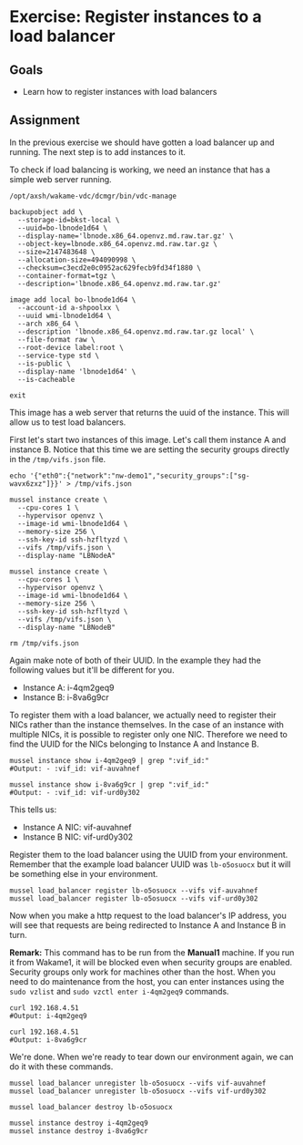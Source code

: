 # Exercise: Register instances to a load balancer

## Goals

* Learn how to register instances with load balancers

## Assignment

In the previous exercise we should have gotten a load balancer up and running. The next step is to add instances to it.

To check if load balancing is working, we need an instance that has a simple web server running.

```
/opt/axsh/wakame-vdc/dcmgr/bin/vdc-manage

backupobject add \
  --storage-id=bkst-local \
  --uuid=bo-lbnode1d64 \
  --display-name='lbnode.x86_64.openvz.md.raw.tar.gz' \
  --object-key=lbnode.x86_64.openvz.md.raw.tar.gz \
  --size=2147483648 \
  --allocation-size=494090998 \
  --checksum=c3ecd2e0c0952ac629fecb9fd34f1880 \
  --container-format=tgz \
  --description='lbnode.x86_64.openvz.md.raw.tar.gz'

image add local bo-lbnode1d64 \
  --account-id a-shpoolxx \
  --uuid wmi-lbnode1d64 \
  --arch x86_64 \
  --description 'lbnode.x86_64.openvz.md.raw.tar.gz local' \
  --file-format raw \
  --root-device label:root \
  --service-type std \
  --is-public \
  --display-name 'lbnode1d64' \
  --is-cacheable

exit
```

This image has a web server that returns the uuid of the instance. This will allow us to test load balancers.

First let's start two instances of this image. Let's call them instance A and instance B. Notice that this time we are setting the security groups directly in the `/tmp/vifs.json` file.

```
echo '{"eth0":{"network":"nw-demo1","security_groups":["sg-wavx6zxz"]}}' > /tmp/vifs.json

mussel instance create \
  --cpu-cores 1 \
  --hypervisor openvz \
  --image-id wmi-lbnode1d64 \
  --memory-size 256 \
  --ssh-key-id ssh-hzfltyzd \
  --vifs /tmp/vifs.json \
  --display-name "LBNodeA"

mussel instance create \
  --cpu-cores 1 \
  --hypervisor openvz \
  --image-id wmi-lbnode1d64 \
  --memory-size 256 \
  --ssh-key-id ssh-hzfltyzd \
  --vifs /tmp/vifs.json \
  --display-name "LBNodeB"

rm /tmp/vifs.json
```

Again make note of both of their UUID. In the example they had the following values but it'll be different for you.

* Instance A: i-4qm2geq9
* Instance B: i-8va6g9cr

To register them with a load balancer, we actually need to register their NICs rather than the instance themselves. In the case of an instance with multiple NICs, it is possible to register only one NIC. Therefore we need to find the UUID for the NICs belonging to Instance A and Instance B.

```
mussel instance show i-4qm2geq9 | grep ":vif_id:"
#Output: - :vif_id: vif-auvahnef

mussel instance show i-8va6g9cr | grep ":vif_id:"
#Output: - :vif_id: vif-urd0y302
```

This tells us:

* Instance A NIC: vif-auvahnef
* Instance B NIC: vif-urd0y302

Register them to the load balancer using the UUID from your environment. Remember that the example load balancer UUID was `lb-o5osuocx` but it will be something else in your environment.

```
mussel load_balancer register lb-o5osuocx --vifs vif-auvahnef
mussel load_balancer register lb-o5osuocx --vifs vif-urd0y302
```

Now when you make a http request to the load balancer's IP address, you will see that requests are being redirected to Instance A and Instance B in turn.

**Remark:** This command has to be run from the **Manual1** machine. If you run it from Wakame1, it will be blocked even when security groups are enabled. Security groups only work for machines other than the host. When you need to do maintenance from the host, you can enter instances using the `sudo vzlist` and `sudo vzctl enter i-4qm2geq9` commands.

```
curl 192.168.4.51
#Output: i-4qm2geq9

curl 192.168.4.51
#Output: i-8va6g9cr
```

We're done. When we're ready to tear down our environment again, we can do it with these commands.

```
mussel load_balancer unregister lb-o5osuocx --vifs vif-auvahnef
mussel load_balancer unregister lb-o5osuocx --vifs vif-urd0y302

mussel load_balancer destroy lb-o5osuocx

mussel instance destroy i-4qm2geq9
mussel instance destroy i-8va6g9cr
```
